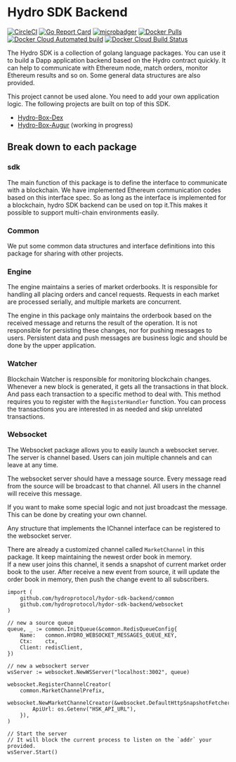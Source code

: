 # Hydro SDK Backend

[![CircleCI](https://circleci.com/gh/HydroProtocol/hydro-sdk-backend.svg?style=svg)](https://circleci.com/gh/HydroProtocol/hydro-sdk-backend)
[![Go Report Card](https://goreportcard.com/badge/github.com/hydroprotocol/hydro-sdk-backend)](https://goreportcard.com/report/github.com/hydroprotocol/hydro-sdk-backend)
[![microbadger](https://images.microbadger.com/badges/image/hydroprotocolio/hydro-sdk-backend.svg)](https://microbadger.com/images/hydroprotocolio/hydro-sdk-backend)
[![Docker Pulls](https://img.shields.io/docker/pulls/hydroprotocolio/hydro-sdk-backend.svg)](https://hub.docker.com/r/hydroprotocolio/hydro-sdk-backend)
[![Docker Cloud Automated build](https://img.shields.io/docker/cloud/automated/hydroprotocolio/hydro-sdk-backend.svg)](https://hub.docker.com/r/hydroprotocolio/hydro-sdk-backend)
[![Docker Cloud Build Status](https://img.shields.io/docker/cloud/build/hydroprotocolio/hydro-sdk-backend.svg)](https://hub.docker.com/r/hydroprotocolio/hydro-sdk-backend)

The Hydro SDK is a collection of golang language packages.
You can use it to build a Dapp application backend based on the Hydro contract quickly. 
It can help to communicate with Ethereum node, match orders, monitor Ethereum results and so on. 
Some general data structures are also provided.

This project cannot be used alone.
You need to add your own application logic. 
The following projects are built on top of this SDK.

- [Hydro-Box-Dex](https://github.com/hydroprotocol/hydro-box-dex) 
- [Hydro-Box-Augur](https://github.com/hydroprotocol/hydro-box-augur) (working in progress)

## Break down to each package

### sdk

The main function of this package is to define the interface to communicate with a blockchain.
We have implemented Ethereum communication codes based on this interface spec.
So as long as the interface is implemented for a blockchain, 
hydro SDK backend can be used on top it.This makes it possible to support multi-chain environments easily.

### Common

We put some common data structures and interface definitions into this package for sharing with other projects.

### Engine

The engine maintains a series of market orderbooks. 
It is responsible for handling all placing orders and cancel requests. 
Requests in each market are processed serially, 
and multiple markets are concurrent.

The engine in this package only maintains the orderbook based on the received message 
and returns the result of the operation. 
It is not responsible for persisting these changes, 
nor for pushing messages to users. 
Persistent data and push messages are business logic and should be done by the upper application.


### Watcher

Blockchain Watcher is responsible for monitoring blockchain changes. 
Whenever a new block is generated, 
it gets all the transactions in that block. 
And pass each transaction to a specific method to deal with. 
This method requires you to register with the `RegisterHandler` function. 
You can process the transactions you are interested in as needed and skip unrelated transactions.

### Websocket

The Websocket package allows you to easily launch a websocket server. 
The server is channel based.
Users can join multiple channels and can leave at any time.

The websocket server should have a message source. 
Every message read from the source will be broadcast to that channel.
All users in the channel will receive this message.

If you want to make some special logic and not just broadcast the message.
This can be done by creating your own channel. 

Any structure that implements the IChannel interface can be registered to the websocket server.

There are already a customized channel called `MarketChannel` in this package. 
It keep maintaining the newest order book in memory.  
If a new user joins this channel, 
it sends a snapshot of current market order book to the user.
After receive a new event from source, 
it will update the order book in memory, 
then push the change event to all subscribers.

```golang
import (
    github.com/hydroprotocol/hydor-sdk-backend/common
    github.com/hydroprotocol/hydor-sdk-backend/websocket
)

// new a source queue
queue, _ := common.InitQueue(&common.RedisQueueConfig{
    Name:   common.HYDRO_WEBSOCKET_MESSAGES_QUEUE_KEY,
    Ctx:    ctx,
    Client: redisClient,
})

// new a websockert server
wsServer := websocket.NewWSServer("localhost:3002", queue)

websocket.RegisterChannelCreator(
    common.MarketChannelPrefix,
    websocket.NewMarketChannelCreator(&websocket.DefaultHttpSnapshotFetcher{
        ApiUrl: os.Getenv("HSK_API_URL"),
    }),
)

// Start the server
// It will block the current process to listen on the `addr` your provided. 
wsServer.Start()
```